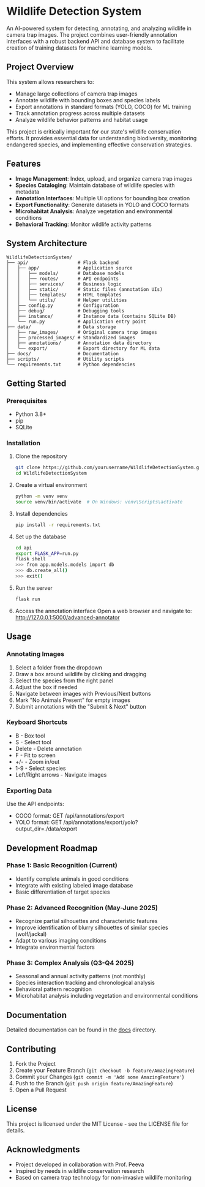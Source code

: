 # Wildlife Detection System

An AI-powered system for detecting, annotating, and analyzing wildlife in camera trap images. The project combines user-friendly annotation interfaces with a robust backend API and database system to facilitate creation of training datasets for machine learning models.

## Project Overview

This system allows researchers to:
- Manage large collections of camera trap images
- Annotate wildlife with bounding boxes and species labels
- Export annotations in standard formats (YOLO, COCO) for ML training
- Track annotation progress across multiple datasets
- Analyze wildlife behavior patterns and habitat usage

This project is critically important for our state's wildlife conservation efforts. It provides essential data for understanding biodiversity, monitoring endangered species, and implementing effective conservation strategies.

## Features

- **Image Management**: Index, upload, and organize camera trap images
- **Species Cataloging**: Maintain database of wildlife species with metadata
- **Annotation Interfaces**: Multiple UI options for bounding box creation
- **Export Functionality**: Generate datasets in YOLO and COCO formats
- **Microhabitat Analysis**: Analyze vegetation and environmental conditions
- **Behavioral Tracking**: Monitor wildlife activity patterns

## System Architecture

```
WildlifeDetectionSystem/
├── api/                  # Flask backend
│   ├── app/              # Application source
│   │   ├── models/       # Database models
│   │   ├── routes/       # API endpoints
│   │   ├── services/     # Business logic
│   │   ├── static/       # Static files (annotation UIs)
│   │   ├── templates/    # HTML templates
│   │   └── utils/        # Helper utilities
│   ├── config.py         # Configuration
│   ├── debug/            # Debugging tools
│   ├── instance/         # Instance data (contains SQLite DB)
│   └── run.py            # Application entry point
├── data/                 # Data storage
│   ├── raw_images/       # Original camera trap images
│   ├── processed_images/ # Standardized images
│   ├── annotations/      # Annotation data directory
│   └── export/           # Export directory for ML data
├── docs/                 # Documentation
├── scripts/              # Utility scripts
└── requirements.txt      # Python dependencies
```

## Getting Started

### Prerequisites

- Python 3.8+
- pip
- SQLite

### Installation

1. Clone the repository
   ```bash
   git clone https://github.com/yourusername/WildlifeDetectionSystem.git
   cd WildlifeDetectionSystem
   ```

2. Create a virtual environment
   ```bash
   python -m venv venv
   source venv/bin/activate  # On Windows: venv\Scripts\activate
   ```

3. Install dependencies
   ```bash
   pip install -r requirements.txt
   ```

4. Set up the database
   ```bash
   cd api
   export FLASK_APP=run.py
   flask shell
   >>> from app.models.models import db
   >>> db.create_all()
   >>> exit()
   ```

5. Run the server
   ```bash
   flask run
   ```

6. Access the annotation interface
   Open a web browser and navigate to: http://127.0.0.1:5000/advanced-annotator

## Usage

### Annotating Images

1. Select a folder from the dropdown
2. Draw a box around wildlife by clicking and dragging
3. Select the species from the right panel
4. Adjust the box if needed
5. Navigate between images with Previous/Next buttons
6. Mark "No Animals Present" for empty images
7. Submit annotations with the "Submit & Next" button

### Keyboard Shortcuts

- B - Box tool
- S - Select tool
- Delete - Delete annotation
- F - Fit to screen
- +/- - Zoom in/out
- 1-9 - Select species
- Left/Right arrows - Navigate images

### Exporting Data

Use the API endpoints:
- COCO format: GET /api/annotations/export
- YOLO format: GET /api/annotations/export/yolo?output_dir=./data/export

## Development Roadmap

### Phase 1: Basic Recognition (Current)
- Identify complete animals in good conditions
- Integrate with existing labeled image database
- Basic differentiation of target species

### Phase 2: Advanced Recognition (May-June 2025)
- Recognize partial silhouettes and characteristic features
- Improve identification of blurry silhouettes of similar species (wolf/jackal)
- Adapt to various imaging conditions
- Integrate environmental factors

### Phase 3: Complex Analysis (Q3-Q4 2025)
- Seasonal and annual activity patterns (not monthly)
- Species interaction tracking and chronological analysis
- Behavioral pattern recognition
- Microhabitat analysis including vegetation and environmental conditions

## Documentation

Detailed documentation can be found in the [docs](./docs) directory.

## Contributing

1. Fork the Project
2. Create your Feature Branch (`git checkout -b feature/AmazingFeature`)
3. Commit your Changes (`git commit -m 'Add some AmazingFeature'`)
4. Push to the Branch (`git push origin feature/AmazingFeature`)
5. Open a Pull Request

## License

This project is licensed under the MIT License - see the LICENSE file for details.

## Acknowledgments

- Project developed in collaboration with Prof. Peeva
- Inspired by needs in wildlife conservation research
- Based on camera trap technology for non-invasive wildlife monitoring
